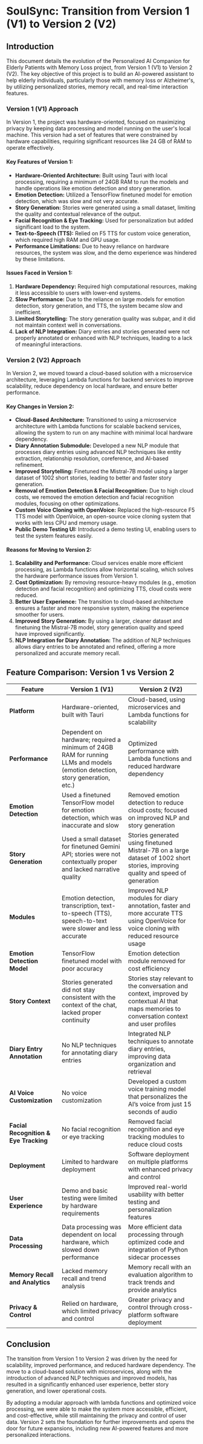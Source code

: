# SoulSync: Transition from Version 1 (V1) to Version 2 (V2)

## Introduction
This document details the evolution of the Personalized AI Companion for Elderly Patients with Memory Loss project, from Version 1 (V1) to Version 2 (V2). The key objective of this project is to build an AI-powered assistant to help elderly individuals, particularly those with memory loss or Alzheimer's, by utilizing personalized stories, memory recall, and real-time interaction features.

### Version 1 (V1) Approach
In Version 1, the project was hardware-oriented, focused on maximizing privacy by keeping data processing and model running on the user's local machine. This version had a set of features that were constrained by hardware capabilities, requiring significant resources like 24 GB of RAM to operate effectively.

#### Key Features of Version 1:
- **Hardware-Oriented Architecture:** Built using Tauri with local processing, requiring a minimum of 24GB RAM to run the models and handle operations like emotion detection and story generation.
- **Emotion Detection:** Utilized a TensorFlow finetuned model for emotion detection, which was slow and not very accurate.
- **Story Generation:** Stories were generated using a small dataset, limiting the quality and contextual relevance of the output.
- **Facial Recognition & Eye Tracking:** Used for personalization but added significant load to the system.
- **Text-to-Speech (TTS):** Relied on F5 TTS for custom voice generation, which required high RAM and GPU usage.
- **Performance Limitations:** Due to heavy reliance on hardware resources, the system was slow, and the demo experience was hindered by these limitations.

#### Issues Faced in Version 1:
1. **Hardware Dependency:** Required high computational resources, making it less accessible to users with lower-end systems.
2. **Slow Performance:** Due to the reliance on large models for emotion detection, story generation, and TTS, the system became slow and inefficient.
3. **Limited Storytelling:** The story generation quality was subpar, and it did not maintain context well in conversations.
4. **Lack of NLP Integration:** Diary entries and stories generated were not properly annotated or enhanced with NLP techniques, leading to a lack of meaningful interactions.

### Version 2 (V2) Approach
In Version 2, we moved toward a cloud-based solution with a microservice architecture, leveraging Lambda functions for backend services to improve scalability, reduce dependency on local hardware, and ensure better performance.

#### Key Changes in Version 2:
- **Cloud-Based Architecture:** Transitioned to using a microservice architecture with Lambda functions for scalable backend services, allowing the system to run on any machine with minimal local hardware dependency.
- **Diary Annotation Submodule:** Developed a new NLP module that processes diary entries using advanced NLP techniques like entity extraction, relationship resolution, coreference, and AI-based refinement.
- **Improved Storytelling:** Finetuned the Mistral-7B model using a larger dataset of 1002 short stories, leading to better and faster story generation.
- **Removal of Emotion Detection & Facial Recognition:** Due to high cloud costs, we removed the emotion detection and facial recognition modules, focusing on other optimizations.
- **Custom Voice Cloning with OpenVoice:** Replaced the high-resource F5 TTS model with OpenVoice, an open-source voice cloning system that works with less CPU and memory usage.
- **Public Demo Testing UI:** Introduced a demo testing UI, enabling users to test the system features easily.

#### Reasons for Moving to Version 2:
1. **Scalability and Performance:** Cloud services enable more efficient processing, as Lambda functions allow horizontal scaling, which solves the hardware performance issues from Version 1.
2. **Cost Optimization:** By removing resource-heavy modules (e.g., emotion detection and facial recognition) and optimizing TTS, cloud costs were reduced.
3. **Better User Experience:** The transition to cloud-based architecture ensures a faster and more responsive system, making the experience smoother for users.
4. **Improved Story Generation:** By using a larger, cleaner dataset and finetuning the Mistral-7B model, story generation quality and speed have improved significantly.
5. **NLP Integration for Diary Annotation:** The addition of NLP techniques allows diary entries to be annotated and refined, offering a more personalized and accurate memory recall.

## Feature Comparison: Version 1 vs Version 2

| **Feature**                                | **Version 1 (V1)**                                                                                                                                                             | **Version 2 (V2)**                                                                                                                                                                    |
|--------------------------------------------|--------------------------------------------------------------------------------------------------------------------------------------------------------------------------------|----------------------------------------------------------------------------------------------------------------------------------------------------------------------------------------|
| **Platform**                               | Hardware-oriented, built with Tauri                                                                                                                                              | Cloud-based, using microservices and Lambda functions for scalability                                                                                                                 |
| **Performance**                            | Dependent on hardware; required a minimum of 24GB RAM for running LLMs and models (emotion detection, story generation, etc.)                                                  | Optimized performance with Lambda functions and reduced hardware dependency                                                                                                           |
| **Emotion Detection**                      | Used a finetuned TensorFlow model for emotion detection, which was inaccurate and slow                                                                                           | Removed emotion detection to reduce cloud costs; focused on improved NLP and story generation                                                                                           |
| **Story Generation**                       | Used a small dataset for finetuned Gemini API; stories were not contextually proper and lacked narrative quality                                                                 | Stories generated using finetuned Mistral-7B on a large dataset of 1002 short stories, improving quality and speed of generation                                                       |
| **Modules**                                | Emotion detection, transcription, text-to-speech (TTS), speech-to-text were slower and less accurate                                                                            | Improved NLP modules for diary annotation, faster and more accurate TTS using OpenVoice for voice cloning with reduced resource usage                                                 |
| **Emotion Detection Model**                | TensorFlow finetuned model with poor accuracy                                                                                                                                    | Emotion detection module removed for cost efficiency                                                                                                                                    |
| **Story Context**                          | Stories generated did not stay consistent with the context of the chat, lacked proper continuity                                                                               | Stories stay relevant to the conversation and context, improved by contextual AI that maps memories to conversation context and user profiles                                           |
| **Diary Entry Annotation**                 | No NLP techniques for annotating diary entries                                                                                                                                   | Integrated NLP techniques to annotate diary entries, improving data organization and retrieval                                                                                         |
| **AI Voice Customization**                 | No voice customization                                                                                                                                                          | Developed a custom voice training model that personalizes the AI’s voice from just 15 seconds of audio                                                                                  |
| **Facial Recognition & Eye Tracking**      | No facial recognition or eye tracking                                                                                                                                           | Removed facial recognition and eye tracking modules to reduce cloud costs                                                                                                             |
| **Deployment**                             | Limited to hardware deployment                                                                                                                                                  | Software deployment on multiple platforms with enhanced privacy and control                                                                                                            |
| **User Experience**                        | Demo and basic testing were limited by hardware requirements                                                                                                                   | Improved real-world usability with better testing and personalization features                                                                                                         |
| **Data Processing**                        | Data processing was dependent on local hardware, which slowed down performance                                                                                                  | More efficient data processing through optimized code and integration of Python sidecar processes                                                                                       |
| **Memory Recall and Analytics**            | Lacked memory recall and trend analysis                                                                                                                                         | Memory recall with an evaluation algorithm to track trends and provide analytics                                                                                                      |
| **Privacy & Control**                      | Relied on hardware, which limited privacy and control                                                                                                                           | Greater privacy and control through cross-platform software deployment                                                                                                               |

## Conclusion
The transition from Version 1 to Version 2 was driven by the need for scalability, improved performance, and reduced hardware dependency. The move to a cloud-based solution with microservices, along with the introduction of advanced NLP techniques and improved models, has resulted in a significantly enhanced user experience, better story generation, and lower operational costs.

By adopting a modular approach with lambda functions and optimized voice processing, we were able to make the system more accessible, efficient, and cost-effective, while still maintaining the privacy and control of user data. Version 2 sets the foundation for further improvements and opens the door for future expansions, including new AI-powered features and more personalized interactions.

